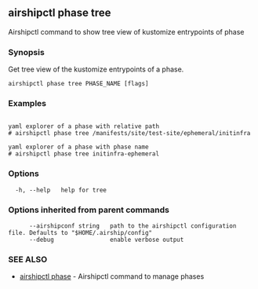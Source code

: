 ## airshipctl phase tree

Airshipctl command to show tree view of kustomize entrypoints of phase

### Synopsis

Get tree view of the kustomize entrypoints of a phase.


```
airshipctl phase tree PHASE_NAME [flags]
```

### Examples

```

yaml explorer of a phase with relative path
# airshipctl phase tree /manifests/site/test-site/ephemeral/initinfra

yaml explorer of a phase with phase name
# airshipctl phase tree initinfra-ephemeral

```

### Options

```
  -h, --help   help for tree
```

### Options inherited from parent commands

```
      --airshipconf string   path to the airshipctl configuration file. Defaults to "$HOME/.airship/config"
      --debug                enable verbose output
```

### SEE ALSO

* [airshipctl phase](airshipctl_phase.md)	 - Airshipctl command to manage phases


